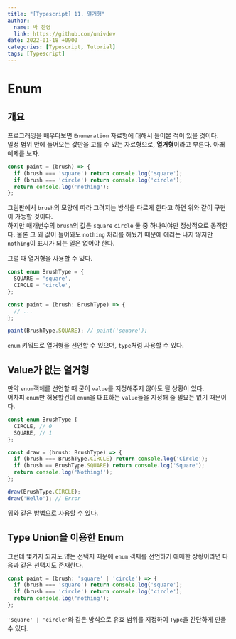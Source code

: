```yaml
---
title: "[Typescript] 11. 열거형"
author:
  name: 박 찬영
  link: https://github.com/univdev
date: 2022-01-18 +0900
categories: [Typescript, Tutorial]
tags: [Typescript]
---
```

# Enum
## 개요
프로그래밍을 배우다보면 ```Enumeration``` 자료형에 대해서 들어본 적이 있을 것이다.  
일정 범위 안에 들어오는 값만을 고를 수 있는 자료형으로, **열거형**이라고 부른다. 아래 예제를 보자.
```typescript
const paint = (brush) => {
  if (brush === 'square') return console.log('square');
  if (brush === 'circle') return console.log('circle');
  return console.log('nothing');
};
```
그림판에서 ```brush```의 모양에 따라 그려지는 방식을 다르게 한다고 하면 위와 같이 구현이 가능할 것이다.  
하지만 매개변수의 ```brush```의 값은 ```square``` ```circle``` 둘 중 하나여야만 정상적으로 동작한다. 물론 그 외 값이 들어와도 ```nothing``` 처리를 해뒀기 때문에 에러는 나지 않지만 ```nothing```이 표시가 되는 일은 없어야 한다.

그럴 때 열거형을 사용할 수 있다.
```typescript
const enum BrushType = {
  SQUARE = 'square',
  CIRCLE = 'circle',
};

const paint = (brush: BrushType) => {
  // ...
};

paint(BrushType.SQUARE); // paint('square');
```
```enum``` 키워드로 열거형을 선언할 수 있으며, ```type```처럼 사용할 수 있다.

## Value가 없는 열거형
만약 ```enum```객체를 선언할 때 굳이 ```value```를 지정해주지 않아도 될 상황이 있다.  
어차피 ```enum```만 허용할건데 ```enum```을 대표하는 ```value```들을 지정해 줄 필요는 없기 때문이다.
```typescript
const enum BrushType {
  CIRCLE, // 0
  SQUARE, // 1
};

const draw = (brush: BrushType) => {
  if (brush === BrushType.CIRCLE) return console.log('Circle');
  if (brush == BrushType.SQUARE) return console.log('Square');
  return console.log('Nothing!');
};

draw(BrushType.CIRCLE);
draw('Hello'); // Error
```
위와 같은 방법으로 사용할 수 있다.

## Type Union을 이용한 Enum
그런데 몇가지 되지도 않는 선택지 때문에 ```enum``` 객체를 선언하기 애매한 상황이라면 다음과 같은 선택지도 존재한다.
```typescript
const paint = (brush: 'square' | 'circle') => {
  if (brush === 'square') return console.log('square');
  if (brush === 'circle') return console.log('circle');
  return console.log('nothing');
};
```
```'square' | 'circle'```와 같은 방식으로 유효 범위를 지정하여 ```Type```을 간단하게 만들 수 있다.